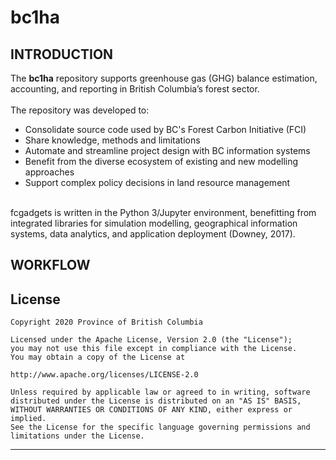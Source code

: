 # bc1ha
## INTRODUCTION
The **bc1ha** repository supports greenhouse gas (GHG) balance estimation, accounting, and reporting in British Columbia’s forest sector.
<br>
<br>
The repository was developed to: 
* Consolidate source code used by BC's Forest Carbon Initiative (FCI)
* Share knowledge, methods and limitations
* Automate and streamline project design with BC information systems
* Benefit from the diverse ecosystem of existing and new modelling approaches
* Support complex policy decisions in land resource management
<br>
fcgadgets is written in the Python 3/Jupyter environment, benefitting from integrated libraries for simulation modelling, 
geographical information systems, data analytics, and application deployment (Downey, 2017). 

## WORKFLOW


## License

    Copyright 2020 Province of British Columbia

    Licensed under the Apache License, Version 2.0 (the "License");
    you may not use this file except in compliance with the License.
    You may obtain a copy of the License at

    http://www.apache.org/licenses/LICENSE-2.0

    Unless required by applicable law or agreed to in writing, software distributed under the License is distributed on an "AS IS" BASIS,
    WITHOUT WARRANTIES OR CONDITIONS OF ANY KIND, either express or implied.
    See the License for the specific language governing permissions and limitations under the License.

------------------------------------------------------------------------

